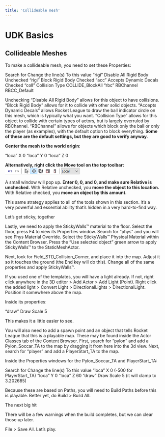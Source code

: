 ```yaml
---
title: 'Collideable mesh'
---
```

# UDK Basics

## Collideable Meshes

To make a collideable mesh, you need to set these Properties:

Search for  Change the line(s)  To this value
“rigi”  Disable All Rigid Body  Unchecked
“rigi”  Block Rigid Body    Checked
“acc”   Accepts Dynamic Decals  Checked
“coll”  Collision Type  COLLIDE_BlockAll
“rbc”   RBChannel   RBCC_Default

Unchecking “Disable All Rigid Body” allows for this object to have collisions. “Block Rigid Body” allows for it to collide with other solid objects. “Accepts Dynamic Decals” allows Rocket League to draw the ball indicator circle on this mesh, which is typically what you want. “Collision Type” allows for this object to collide with certain types of actors, but is largely overruled by RBChannel. “RBChannel” allows for objects which block only the ball or only the player (as examples), with the default option to block everything. **Some of these are the default settings, but they are good to verify anyway.**

**Center the mesh to the world origin:**

“loca”
X
0
“loca”
Y
0
“loca”
Z
0

**Alternatively, right click the Move tool on the top toolbar:** ![alt text](../.vuepress/public/images/image76.png)

A small window will pop up. **Enter 0, 0, and 0, and make sure Relative is unchecked.** With Relative unchecked, you **move the object to this location.** With Relative checked, you **move an object by this amount.**

This same strategy applies to all of the tools shown in this section. It’s a very powerful and essential ability that’s hidden in a very hard-to-find way.

Let’s get sticky, together

Lastly, we need to apply the StickyWalls™ material to the floor. Select the floor, press F4 to view its Properties window. Search for “phys” and you will see Phys Material Override. Select the StickyWalls™ Physical Material within the Content Browser. Press the “Use selected object” green arrow to apply StickyWalls™ to the StaticMeshActor.

Next, look for Field_STD_Collision_Corner, and place it into the map. Adjust it so it touches the ground (the End key will do this). Change all of the same properties and apply StickyWalls™.

If you used one of the templates, you will have a light already. If not, right click anywhere in the 3D editor > Add Actor > Add Light (Point). Right click the added light > Convert Light > DirectionalLights > DirectionalLight. Position it somewhere above the map.

Inside its properties:

“draw”
Draw Scale
5

This makes it a little easier to see.

You will also need to add a spawn point and an object that tells Rocket League that this is a playable map. These may be found inside the Actor Classes tab of the Content Browser. First, search for “pylon” and add a Pylon_Soccar_TA to the map by dragging it from here into the 3d view. Next, search for “player” and add a PlayerStart_TA to the map.

Inside the Properties windows for the Pylon_Soccar_TA and PlayerStart_TA:

Search for
Change the line(s)
To this value
“loca”
X
0 (-500 for PlayerStart_TA)
“loca”
Y
0
“loca”
Z
60
“draw”
Draw Scale
5 (it will clamp to 3.202685)

Because these are based on Paths, you will need to Build Paths before this is playable. Better yet, do Build > Build All.


The next big hit

There will be a few warnings when the build completes, but we can clear those up later.

File > Save All. Let’s play.

